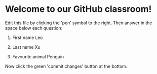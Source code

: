 # Welcome to our GitHub classroom!

Edit this file by clicking the 'pen' symbol to the right.
Then answer in the space below each question:

1. First name
Leo

2. Last name
Xu

3. Favourite animal
Penguin


Now click the green 'commit changes' button at the bottom.

